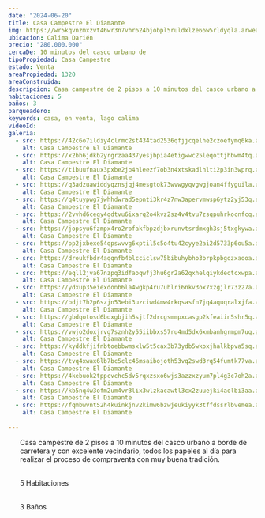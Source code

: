 ```yaml
---
date: "2024-06-20"
title: Casa Campestre El Diamante
img: https://wr5kqvnzmxzvt46wr3n7vhr624bjobpl5ruldxlze66w5rldyqla.arweave.ar/tHqoVbll81nz1o7b-p4-1wKXBevsaLHdeSe9bsVjxBY
ubicacion: Calima Darién
precio: "280.000.000"
cercaDe: 10 minutos del casco urbano de
tipoPropiedad: Casa Campestre
estado: Venta
areaPropiedad: 1320
areaConstruida: 
descripcion: Casa campestre de 2 pisos a 10 minutos del casco urbano a borde de carretera y con excelente vecindario, todos los papeles al día para realizar el proceso de compraventa con muy buena tradición. 5 Habitaciones, 3 Baños.
habitaciones: 5
baños: 3
parqueadero: 
keywords: casa, en venta, lago calima
videoId: 
galeria:
  - src: https://42c6o7ildiy4clrmc2st434tad2536qfjjcqelhe2czoefymq6ka.arweave.ar/5oXnfQsaMcEuLBalPm-TAPXd-gVKRQIs5NCy4hcMh5Q
    alt: Casa Campestre El Diamante
  - src: https://x2bh6jdkb2yrgrzaa437yesjbpia4etigwwc25leqottjhbwm4tq.arweave.ar/voJ_JGoOsRNHIAc3_BJJC9AOEmg1rC11ZIOnNJw2Zyc
    alt: Casa Campestre El Diamante
  - src: https://tibuufnaux3pxbe2jo4hleezf7ob3n4xtskadlhlti2p3in3wprq.arweave.ar/mgNKFaCl9vuEmku4dZCZL9wdt5eclAGs65o0_aG7s-M
    alt: Casa Campestre El Diamante
  - src: https://q3adzuawiddyqznsjqj4mesgtok73wvwgyqvgwgjoan4ffyguila.arweave.ar/hsA80BZAx4hlskwTxhJGm5X92rY2IVNYyXAbwpcGohY
    alt: Casa Campestre El Diamante
  - src: https://q4tuypwg7jwhhdwrad5epnti3kr4z7nw3apervmwsp6ytz2yj53q.arweave.ar/hydMPsb6bHOO0QD6R7Zo2qPM_bbYHkjVlpP9iedYT3c
    alt: Casa Campestre El Diamante
  - src: https://2vvhd6ceqy4qdtvu6ixarq2o4kvz2sz4v4tvu7zsqpuhrkocnfcq.arweave.ar/1Wpx-ESGOQHOtPIuCMNO4qudSzyvJ1p_MoPoeKnCaUU
    alt: Casa Campestre El Diamante
  - src: https://jopsyu6fzmpx4ro2rofakfbpzdjbxrunvtsrdmxgh3sj5txgkywa.arweave.ar/S58sU8XLH35F2ouKBRQvyNIbxo2s5RGy5j7kns7mViw
    alt: Casa Campestre El Diamante
  - src: https://pp2jxbexe54qpswvvg6xptil5c5o4tu42cyye2ai2d5733p6ou5a.arweave.ar/e_SbhJcneQfK1am9d80L6LruTpzQsYJoCND7_e3-dTo
    alt: Casa Campestre El Diamante
  - src: https://droukfbdr4aqqnfb4blcciclsw75bibuhybho3brpkpbgqzxaooa.arweave.ar/HF1FFCOPAQg0oeBWISBLlb_QoDQ-AndsMXqeE0M3A5w
    alt: Casa Campestre El Diamante
  - src: https://eqll2jva67nzpq3idfaoqwfj3hu6gr2a62qxhelqiykdeqtcxwpa.arweave.ar/JBa9JqD325fDaBlA6Fip2enjR0D2oXORcEYUMkJivZ4
    alt: Casa Campestre El Diamante
  - src: https://ydxup35eiexdonb6la4wgkp4ru7uhlri6nkv3ox7xzgjlr73z27a.arweave.ar/wO9H76RBLjc0Plg5Yyn8jT9DrijzVV26_75Mlcf7zr4
    alt: Casa Campestre El Diamante
  - src: https://bdjt7h2p6szjn53ebi3uzciwd4mw4rkqsasfn7jq4aquqralxjfa.arweave.ar/CNM_n0_0spb3ZAo3TIkWHxluRVCQJFb9MOAhSEQLuko
    alt: Casa Campestre El Diamante
  - src: https://gbdqotosd6boxgbjih5sjtf2drcgsmmpxcasgp2kfeaiin5shr5q.arweave.ar/MEcHTdIfguuYKUH7JMy6HERpMY-4gSM_SikAhDeyPHs
    alt: Casa Campestre El Diamante
  - src: https://vwjo2doxjrvg7sznh2y55iibbxs57ru4md5dx6xmbanhgrmpm7uq.arweave.ar/rZLtDddMam_LLT6x3qEBDeXfxpxg-jv67Agac0WPZ-k
    alt: Casa Campestre El Diamante
  - src: https://kyddkfjifnbtoebbwmsxlw5t5cax3b73ydb5wkoxjhalkbpva5sq.arweave.ar/VgY1FSgrQzcQIbMldduz6IF9h_vAw9sp10nAtQX1B2U
    alt: Casa Campestre El Diamante
  - src: https://tvq4xwax6lb7bc5clc46msaibojoth53vq2swd3rq54fumtk77va.arweave.ar/nWHL2Bfyw_CLoli55kgIC5Lpn7usNSsPcYd4WjJq_-o
    alt: Casa Campestre El Diamante
  - src: https://4kebuok2tppcvchc5dv5rqxzsxo6wjs3azzxzyum7pl4g3c7oh2a.arweave.ar/4ogaOVqb3iqI4ujr2ML5ld3rJlsGc3zijPvXw2xfcfQ
    alt: Casa Campestre El Diamante
  - src: https://kb5nq4w3ofm2um4vr3lix3wlzkacawtl3cx2zuuejki4aolbi3aa.arweave.ar/UHrYcttxWaozlY7Wi-7LyoAgWmvYr6zShEqRwDlhRsA
    alt: Casa Campestre El Diamante
  - src: https://fqmbwvnt52h4kuinkjnv2kimw6bzwjeukiyyk3tffdssrlbvemea.arweave.ar/LBgbVbPuj8VRDVJbXSkMt4ObJJRSMYVuZSjlKKw1Iwg
    alt: Casa Campestre El Diamante
  
---
```

<ul>
Casa campestre de 2 pisos a 10 minutos del casco urbano a borde de carretera y con excelente vecindario, todos los papeles al día para realizar el proceso de compraventa con muy buena tradición. <br><br>

5 Habitaciones <br><br>

3 Baños <br><br>
</ul>